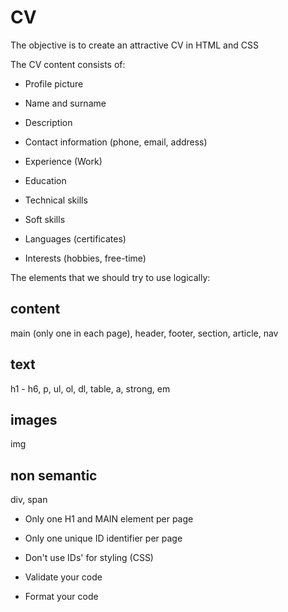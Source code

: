 # CV
The objective is to create an attractive CV in HTML and CSS

The CV content consists of:
- Profile picture
- Name and surname
- Description
- Contact information (phone, email, address)

- Experience (Work)
- Education

- Technical skills
- Soft skills
- Languages (certificates)
- Interests (hobbies, free-time)

The elements that we should try to use logically:
## content
main (only one in each page), header, footer, section, article, nav
## text
h1 - h6, p, ul, ol, dl, table, a, strong, em
## images
img
## non semantic
div, span


- Only one H1 and MAIN element per page
- Only one unique ID identifier per page
- Don't use IDs' for styling (CSS)

- Validate your code
- Format your code